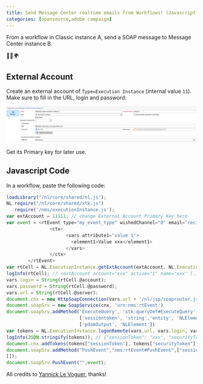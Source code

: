 ```yaml
---
title: Send Message Center realtime emails from Workflows! (Javascript)
categories: [opensource,adobe campaign]
---
```


From a workflow in Classic instance A, send a SOAP message to Message Center instance B.

<p class="text-center">🐍👑🌍</p>

<!--more-->

## External Account

Create an external account of `Type=Execution Instance` (internal value `11`). Make sure to fill in the URL, login and password:

![](/assets/images/2021/message-center-external-account-settings.jpg)

Get its Primary key for later use.

## Javascript Code

In a workflow, paste the following code:

```js
loadLibrary("/nl/core/shared/nl.js");
NL.require("/nl/core/shared/xtk.js")
  .require('/nms/executionInstance.js');
var extAccount = 11111; // change External Account Primary Key here
var event = <rtEvent type="my_event_type" wishedChannel="0" email="recipient@yopmail.com" externalId="xxx">
                <ctx>
                      <vars attribute1="value 1">
                        <element1>Value xxx</element1>
                      </vars>
                </ctx>
        </rtEvent>
var rtCell = NL.ExecutionInstance.getExtAccount(extAccount, NL.ExecutionInstance.MESSAGECENTER_TYPE);
logInfo(rtCell); // <extAccount account="xxx" active="1" name="xxx" [...]/>
vars.login = String(rtCell.@account);
vars.password = String(rtCell.@password);
vars.url = String(rtCell.@server);
document.cnx = new HttpSoapConnection(vars.url + '/nl/jsp/soaprouter.jsp', 'utf-8', 0)
document.soapSrv = new SoapService(cnx, 'urn:nms:rtEvent')
document.soapSrv.addMethod('ExecuteQuery', 'xtk:queryDef#ExecuteQuery',
                           ['sessiontoken', 'string','entity', 'NLElement'],
                           ['pdomOutput', 'NLElement'])
var tokens = NL.ExecutionInstance.logonRemote(vars.url, vars.login, vars.password);
logInfo(JSON.stringify(tokens)); // {"sessionToken": "xxx", "securityToken": "xxx"}
document.cnx.addTokens(tokens["sessionToken"], tokens["securityToken"]);
document.soapSrv.addMethod("PushEvent","nms:rtEvent#PushEvent",["sessiontoken", "string", "domDoc", "NLElement"],
[]);
document.soapSrv.PushEvent("",event);
```

All credits to [Yannick Le Voguer](https://www.linkedin.com/in/yannick-le-voguer-2b195421/), thanks!
